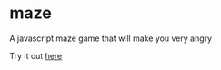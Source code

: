 # maze
A javascript maze game that will make you very angry

Try it out [here](https://afuous.github.io/maze/)

